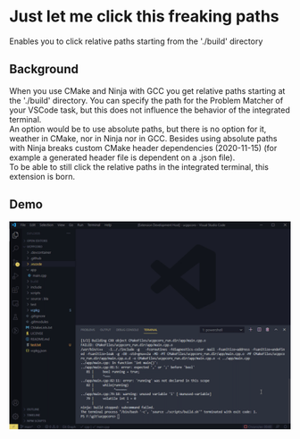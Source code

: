 # Just let me click this freaking paths
Enables you to click relative paths starting from the './build' directory

## Background
When you use CMake and Ninja with GCC you get relative paths starting at the './build' directory. You can specify the path for the Problem Matcher of your VSCode task, but this does not influence the behavior of the integrated terminal.   
An option would be to use absolute paths, but there is no option for it, weather in CMake, nor in Ninja nor in GCC. Besides using absolute paths with Ninja breaks custom CMake header dependencies (2020-11-15) (for example a generated header file is dependent on a .json file).   
To be able to still click the relative paths in the integrated terminal, this extension is born.

## Demo
![Demo](https://github.com/GrandChris/TerminalRelativePath/blob/master/media/ucppcoro-1605453080747.gif?raw=true)
